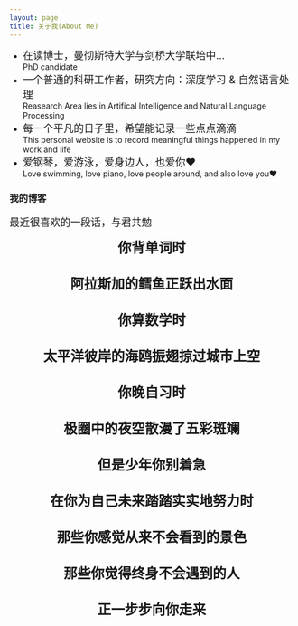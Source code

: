 ```yaml
---
layout: page
title: 关于我(About Me) 
---
```


* <font size="4">在读博士，曼彻斯特大学与剑桥大学联培中...</font>     
PhD candidate 
* <font size="4">一个普通的科研工作者，研究方向：深度学习 & 自然语言处理</font>  
Reasearch Area lies in Artifical Intelligence and Natural Language Processing  
* <font size="4">每一个平凡的日子里，希望能记录一些点点滴滴</font>   
This personal website is to record meaningful things happened in my work and life   
* <font size="4">爱钢琴，爱游泳，爱身边人，也爱你❤️</font>  
Love swimming, love piano, love people around, and also love you❤️          

<p>



<html>


<h3> 我的博客 </h3>  
<font size="4">
最近很喜欢的一段话，与君共勉
  </font> 
<body background="https://github.com/jiaruncao/jiaruncao.github.io/blob/master/images/background.jpeg">
<p style="text-align:center;">          
<font size="5">               
<strong>你背单词时</strong><br />                    
<br />
<strong>阿拉斯加的鳕鱼正跃出水面</strong><br />                   
<br />
<strong>你算数学时</strong><br />     
<br />
<strong>太平洋彼岸的海鸥振翅掠过城市上空</strong><br />      
<br />
<strong>你晚自习时</strong><br />  
<br />
<strong>极圈中的夜空散漫了五彩斑斓</strong><br />      
<br />
<strong>但是少年你别着急</strong><br />      
<br />
<strong>在你为自己未来踏踏实实地努力时</strong><br />    
<br />
<strong>那些你感觉从来不会看到的景色</strong><br />     
<br />
<strong>那些你觉得终身不会遇到的人</strong><br />       
<br />
<strong>正一步步向你走来</strong><br />       
<br /> 
 </font> 
</p> 
</body>

</html>

